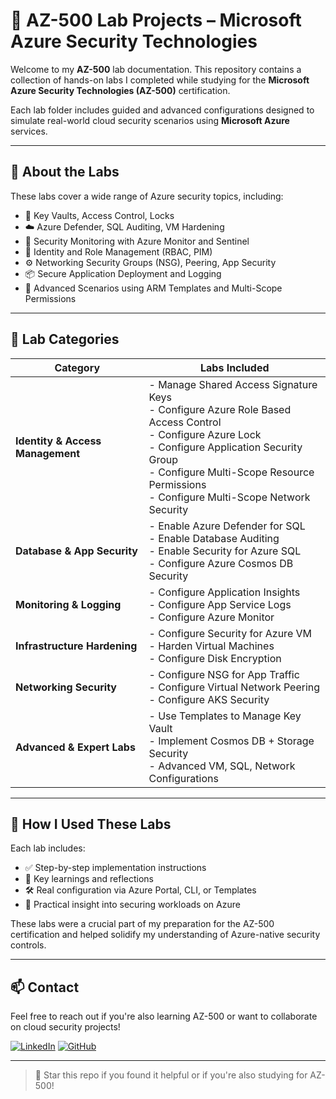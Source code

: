 # 🔐 AZ-500 Lab Projects – Microsoft Azure Security Technologies

Welcome to my **AZ-500** lab documentation. This repository contains a collection of hands-on labs I completed while studying for the **Microsoft Azure Security Technologies (AZ-500)** certification.

Each lab folder includes guided and advanced configurations designed to simulate real-world cloud security scenarios using **Microsoft Azure** services.

---

## 📘 About the Labs

These labs cover a wide range of Azure security topics, including:

- 🔐 Key Vaults, Access Control, Locks
- ☁️ Azure Defender, SQL Auditing, VM Hardening
- 🔎 Security Monitoring with Azure Monitor and Sentinel
- 🔄 Identity and Role Management (RBAC, PIM)
- ⚙️ Networking Security Groups (NSG), Peering, App Security
- 📦 Secure Application Deployment and Logging
- 🧠 Advanced Scenarios using ARM Templates and Multi-Scope Permissions

---

## 🧪 Lab Categories

| Category                     | Labs Included |
|-----------------------------|---------------|
| **Identity & Access Management** | - Manage Shared Access Signature Keys<br>- Configure Azure Role Based Access Control<br>- Configure Azure Lock<br>- Configure Application Security Group<br>- Configure Multi-Scope Resource Permissions<br>- Configure Multi-Scope Network Security |
| **Database & App Security** | - Enable Azure Defender for SQL<br>- Enable Database Auditing<br>- Enable Security for Azure SQL<br>- Configure Azure Cosmos DB Security |
| **Monitoring & Logging**    | - Configure Application Insights<br>- Configure App Service Logs<br>- Configure Azure Monitor |
| **Infrastructure Hardening**| - Configure Security for Azure VM<br>- Harden Virtual Machines<br>- Configure Disk Encryption |
| **Networking Security**     | - Configure NSG for App Traffic<br>- Configure Virtual Network Peering<br>- Configure AKS Security |
| **Advanced & Expert Labs**  | - Use Templates to Manage Key Vault<br>- Implement Cosmos DB + Storage Security<br>- Advanced VM, SQL, Network Configurations |

---

## 🚀 How I Used These Labs

Each lab includes:

- ✅ Step-by-step implementation instructions  
- 🧾 Key learnings and reflections  
- 🛠️ Real configuration via Azure Portal, CLI, or Templates  
- 🔐 Practical insight into securing workloads on Azure  

These labs were a crucial part of my preparation for the AZ-500 certification and helped solidify my understanding of Azure-native security controls.

---

## 📫 Contact

Feel free to reach out if you're also learning AZ-500 or want to collaborate on cloud security projects!

[![LinkedIn](https://img.shields.io/badge/LinkedIn-HimsonTam-blue?style=for-the-badge&logo=linkedin)](https://www.linkedin.com/in/himson-tam/)
[![GitHub](https://img.shields.io/badge/GitHub-himsontam-181717?style=for-the-badge&logo=github)](https://github.com/himsontam)

---

> 🌟 Star this repo if you found it helpful or if you're also studying for AZ-500!
